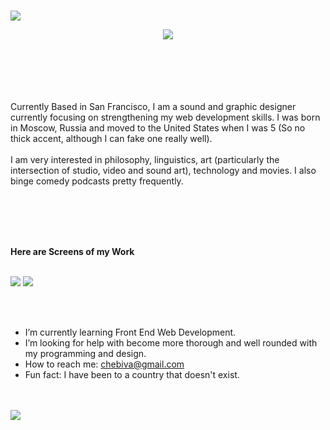### 
<img   src="https://i.imgur.com/812ojsg.png" >
<p align="center">
<img   src="https://media.giphy.com/media/aNEDbjEGn9y6CjgIJg/giphy.gif" align="center">
 </p>
<br/>
<br/>
<br/>
<br/>
<br/>
Currently Based in San Francisco, I am a sound and graphic designer currently focusing on strengthening my web development skills.
I was born in Moscow, Russia and moved to the United States when I was 5 (So no thick accent, although I can fake one really well). <br>
<br>
I am very interested in philosophy, linguistics, art (particularly the intersection of studio, video and sound art), technology and movies. I also binge comedy podcasts pretty frequently. 
 
<br><br><br><br>




**Here are Screens of my Work**
 
<br>
<img src="https://i.imgur.com/kquN97c.jpg">
<img src="https://i.imgur.com/Zuf8X00.jpeg">


<br><br>
-  I’m currently learning Front End Web Development.
-  I’m looking for help with become more thorough and well rounded with my programming and design. 
-  How to reach me: chebiva@gmail.com
-  Fun fact: I have been to a country that doesn't exist. 

<br/>

<br/>
<img src="https://i.imgur.com/Xvuyrgo.jpg">

